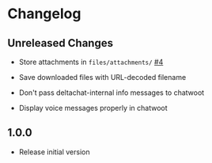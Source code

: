 # Changelog

## Unreleased Changes

- Store attachments in `files/attachments/`
  [#4](https://github.com/deltachat-bot/deltawoot/issues/4)

- Save downloaded files with URL-decoded filename

- Don't pass deltachat-internal info messages to chatwoot

- Display voice messages properly in chatwoot

## 1.0.0

- Release initial version

